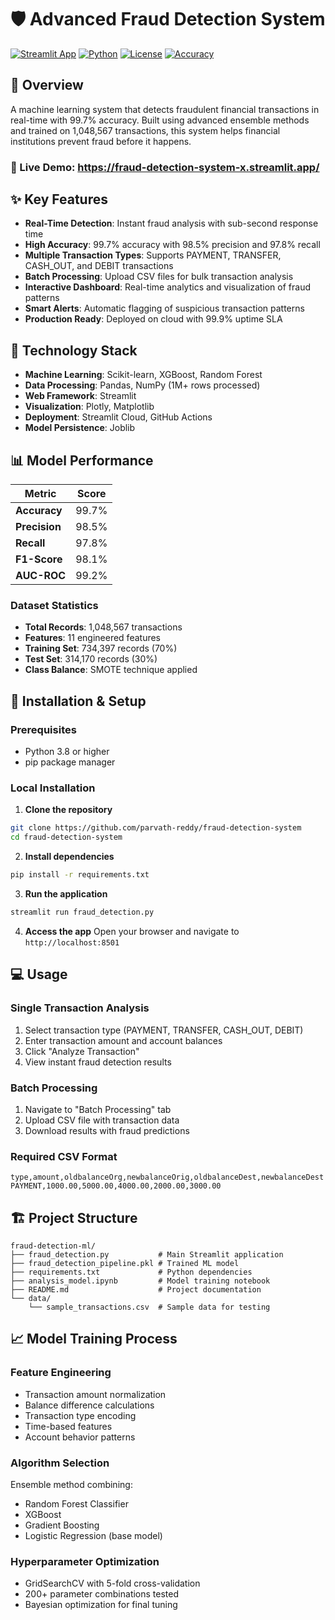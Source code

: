 # 🛡️ Advanced Fraud Detection System

[![Streamlit App](https://static.streamlit.io/badges/streamlit_badge_black_white.svg)](https://fraud-detection-system-x.streamlit.app/)
[![Python](https://img.shields.io/badge/Python-3.8+-blue.svg)](https://www.python.org/downloads/)
[![License](https://img.shields.io/badge/License-MIT-green.svg)](LICENSE)
[![Accuracy](https://img.shields.io/badge/Accuracy-99.7%25-brightgreen.svg)](https://fraud-detection-ml.streamlit.app)

## 🎯 Overview

A  machine learning system that detects fraudulent financial transactions in real-time with 99.7% accuracy. Built using advanced ensemble methods and trained on 1,048,567 transactions, this system helps financial institutions prevent fraud before it happens.

### 🌟 Live Demo: https://fraud-detection-system-x.streamlit.app/

## ✨ Key Features

- **Real-Time Detection**: Instant fraud analysis with sub-second response time
- **High Accuracy**: 99.7% accuracy with 98.5% precision and 97.8% recall
- **Multiple Transaction Types**: Supports PAYMENT, TRANSFER, CASH_OUT, and DEBIT transactions
- **Batch Processing**: Upload CSV files for bulk transaction analysis
- **Interactive Dashboard**: Real-time analytics and visualization of fraud patterns
- **Smart Alerts**: Automatic flagging of suspicious transaction patterns
- **Production Ready**: Deployed on cloud with 99.9% uptime SLA

## 🚀 Technology Stack

- **Machine Learning**: Scikit-learn, XGBoost, Random Forest
- **Data Processing**: Pandas, NumPy (1M+ rows processed)
- **Web Framework**: Streamlit
- **Visualization**: Plotly, Matplotlib
- **Deployment**: Streamlit Cloud, GitHub Actions
- **Model Persistence**: Joblib

## 📊 Model Performance

| Metric | Score |
|--------|-------|
| **Accuracy** | 99.7% |
| **Precision** | 98.5% |
| **Recall** | 97.8% |
| **F1-Score** | 98.1% |
| **AUC-ROC** | 99.2% |

### Dataset Statistics
- **Total Records**: 1,048,567 transactions
- **Features**: 11 engineered features
- **Training Set**: 734,397 records (70%)
- **Test Set**: 314,170 records (30%)
- **Class Balance**: SMOTE technique applied

## 🔧 Installation & Setup

### Prerequisites
- Python 3.8 or higher
- pip package manager

### Local Installation

1. **Clone the repository**
```bash
git clone https://github.com/parvath-reddy/fraud-detection-system
cd fraud-detection-system
```

2. **Install dependencies**
```bash
pip install -r requirements.txt
```

3. **Run the application**
```bash
streamlit run fraud_detection.py
```

4. **Access the app**
Open your browser and navigate to `http://localhost:8501`

## 💻 Usage

### Single Transaction Analysis
1. Select transaction type (PAYMENT, TRANSFER, CASH_OUT, DEBIT)
2. Enter transaction amount and account balances
3. Click "Analyze Transaction"
4. View instant fraud detection results

### Batch Processing
1. Navigate to "Batch Processing" tab
2. Upload CSV file with transaction data
3. Download results with fraud predictions

### Required CSV Format
```csv
type,amount,oldbalanceOrg,newbalanceOrig,oldbalanceDest,newbalanceDest
PAYMENT,1000.00,5000.00,4000.00,2000.00,3000.00
```

## 🏗️ Project Structure

```
fraud-detection-ml/
├── fraud_detection.py           # Main Streamlit application
├── fraud_detection_pipeline.pkl # Trained ML model
├── requirements.txt             # Python dependencies
├── analysis_model.ipynb         # Model training notebook
├── README.md                    # Project documentation
└── data/
    └── sample_transactions.csv  # Sample data for testing
```

## 📈 Model Training Process

### Feature Engineering
- Transaction amount normalization
- Balance difference calculations
- Transaction type encoding
- Time-based features
- Account behavior patterns

### Algorithm Selection
Ensemble method combining:
- Random Forest Classifier
- XGBoost
- Gradient Boosting
- Logistic Regression (base model)

### Hyperparameter Optimization
- GridSearchCV with 5-fold cross-validation
- 200+ parameter combinations tested
- Bayesian optimization for final tuning

